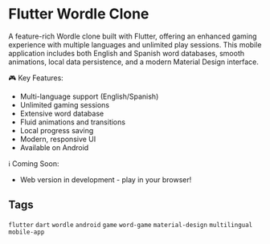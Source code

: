 # Flutter Wordle Clone

A feature-rich Wordle clone built with Flutter, offering an enhanced gaming experience with multiple languages and unlimited play sessions. This mobile application includes both English and Spanish word databases, smooth animations, local data persistence, and a modern Material Design interface.

🎮 Key Features:
- Multi-language support (English/Spanish)
- Unlimited gaming sessions
- Extensive word database
- Fluid animations and transitions
- Local progress saving
- Modern, responsive UI
- Available on Android

ℹ️ Coming Soon:
- Web version in development - play in your browser!

## Tags
`flutter` `dart` `wordle` `android` `game` `word-game` `material-design` `multilingual` `mobile-app`
